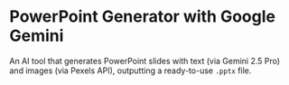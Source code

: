 # PowerPoint Generator with Google Gemini  
An AI tool that generates PowerPoint slides with text (via Gemini 2.5 Pro) and images (via Pexels API), outputting a ready-to-use `.pptx` file.  
